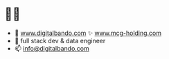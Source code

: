 #  👾👋
- 👀 www.digitalbando.com ✨ www.mcg-holding.com
- 🌱 full stack dev & data engineer
- 📫 info@digitalbando.com

<!---
noahshotz/noahshotz is a ✨ special ✨ repository because its `README.md` (this file) appears on your GitHub profile.
You can click the Preview link to take a look at your changes.
--->

